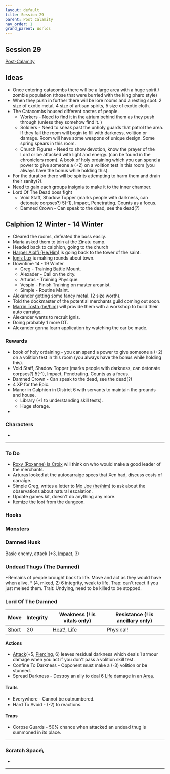 ```yaml
---
layout: default
title: Session 29
parent: Post Calamity
nav_order: 1
grand_parent: Worlds
---
```

## Session 29
[Post-Calamity](Post-Calamity)

## Ideas
* Once entering catacombs there will be a large area with a huge spirit / zombie population (those that were burried with the king pharo style)
* When they push in further there will be lore rooms and a resting spot. 2 size of exotic metal, 4 size of artisan spirits, 5 size of exotic cloth.
* The Catacombs housed different castes of people.
	* Workers - Need to find it in the atrium behind them as they push through (unless they somehow find it. )
	* Soldiers - Need to sneak past the unholy guards that patrol the area. If they fail the room will begin to fill with darkness, volition or damage. Room will have some weapons of unique design. Some spring spears in this room.
	* Church Figures - Need to show devotion, know the prayer of the Lord or be attacked with light and energy. (can be found in the chroniclers room). A book of holy ordaining which you can spend a power to give someone a (+2) on a volition test in this room (you always have the bonus while holding this).
* For the duration there will be spirits attempting to harm them and drain their sanity(?).
* Need to gain each groups insignia to make it to the inner chamber. 
* Lord Of The Dead boss fight
	* Void Staff, Shadow Topper (marks people with darkness, can detonate corpses?) 5(-1), Impact, Penetrating. Counts as a focus.
	* Damned Crown - Can speak to the dead, see the dead(?)
## Calphion 12 Winter - 14 Winter
* Cleared the rooms, defeated the boss easily.
* Maria asked them to join at the Zinatu camp.
* Headed back to calphion, going to the church
* [Harper Aiolfi (He/Him)](Game/Worlds/Post-Calamity/Calphion.md#Harper%20Aiolfi%20(He/Him)) is going back to the tower of the saint.
* [Ignis Lux](Game/Worlds/Post-Calamity/Alexander-Aurelius.md#Ignis%20Lux) is making rounds about town.
* Downtime 14 - 19 Winter
	* Greg - Training Battle Mount. 
	* Alexader - Call on the city. 
	* Arturas - Training Physique.
	* Vespin - Finish Training on master arcanist. 
	* Simple - Routine Maint.
* Alexander getting some fancy metal. (2 size worth).
* Told the dockmaster of the potential merchants guild coming out soon.
* [Marrin Tosta (he/him)](Game/Worlds/Post-Calamity/Calphion.md#Marrin%20Tosta%20(he/him)) will provide them with a workshop to build their auto carraige. 
* Alexander wants to recruit Ignis. 
* Doing probably 1 more DT. 
* Alexander gonna learn application by watching the car be made.


### Rewards
* book of holy ordaining - you can spend a power to give someone a (+2) on a volition test in this room (you always have the bonus while holding this).
* Void Staff, Shadow Topper (marks people with darkness, can detonate corpses?) 5(-1), Impact, Penetrating. Counts as a focus.
* Damned Crown - Can speak to the dead, see the dead(?)
* 4 XP for the Epic.
* Manor in Calphion in District 6 with servants to maintain the grounds and house. 
	* Library (+1 to understanding skill tests). 
	* Huge storage. 
* 
### Characters
* 
 ---

### To Do

* [Roxy (Roxanne) la Croix](Game/Worlds/Post-Calamity/Verdantholm#Roxy%20(Roxanne)%20la%20Croix) will think on who would make a good leader of the merchants.
* Arturas looked at the autocarraige specs that Xen had, discuss costs of carraige.
* Simple Greg, writes a letter to [Mo Joe (he/him)](Game/Worlds/Post-Calamity/Verdantholm#Mo%20Joe%20(he/him)) to ask about the observations about natural escalation.
* Update games kit, doesn't do anything any more.
* Itemize the loot from the dungeon.


### Hooks

### Monsters

### Damned Husk
Basic enemy, attack (+3, [Impact](Game/Core/Injury#Impact), 3)
### Undead Thugs (The Damned)
*Remains of people brought back to life. Move and act as they would have when alive. *
(4, mixed, 2) 6 integrity, weak to life.
Trap: can't react if you just meleed them.
Trait: Undying, need to be killed to be stopped.

### Lord Of The Damned

| Move                              | Integrity | Weakness (! is vitals only)                                   | Resistance (! is ancillary only) |
| --------------------------------- | --------- | ------------------------------------------------------------- | -------------------------------- |
| [Short](Game/Core/Movement#Short) | 20        | [Heat](Game/Core/Injury#Heat)!, [Life](Game/Core/Injury#Life) | Physical!                        |

#### Actions
* [Attack](Game/Core/Blocks/Attack)(+5, [Piercing](Game/Core/Injury#Piercing), 6) leaves residual darkness which deals 1 armour damage when you act if you don't pass a volition skill test.
* Confine To Darkness - Opponent must make a (-3) volition or be stunned.
* Spread Darkness - Destroy an ally to deal 6 [Life](Game/Core/Injury#Life) damage in an [Area](Game/Core/Blocks/Area).
#### Traits
* Everywhere - Cannot be outnumbered.
* Hard To Avoid - (-2) to reactions.
#### Traps
* Corpse Guards - 50% chance when attacked an undead thug is summoned in its place.






---

### Scratch Space\
* 







---